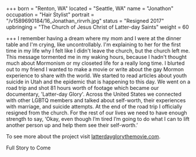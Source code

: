 +++
born = "Renton, WA"
located = "Seattle, WA"
name = "Jonathon"
occupation = "Hair Stylist"
portrait = "/v1589690184/16_Jonathan_rirvrh.jpg"
status = "Resigned 2017"
upbringing = "The Church of Jesus Christ of Latter-day Saints"
weight = 60

+++
I remember having a dream where my mom and I were at the dinner table and I'm crying, like uncontrollably. I'm explaining to her for the first time in my life why I felt like I didn't leave the church, but the church left me. This message tormented me in my waking hours, because I hadn't thought much about Mormonism or my closeted life for a really long time. I blurted out to my friend I wanted to make a movie or write about the gay Mormon experience to share with the world. We started to read articles about youth suicide in Utah and the epidemic that is happening to this day. We went on a road trip and shot 81 hours worth of footage which became our documentary, 'Latter-day Glory'. Across the United States we connected with other LGBTQ members and talked about self-worth, their experiences with marriage, and suicide attempts. At the end of the road trip I officially resigned from the church. For the rest of our lives we need to have enough strength to say, ‘Okay, even though I’m tired I’m going to do what I can to lift another person up and help them see their self-worth.’

To see more about the project visit [latterdayglorythemovie.com](https://www.latterdayglorythemovie.com/).

Full Story to Come